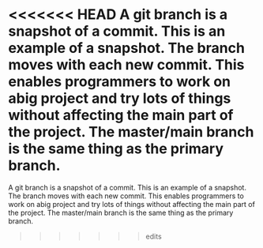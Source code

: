 <<<<<<< HEAD
A git branch is a snapshot of a commit. This is an example of a snapshot. The branch moves with each new commit. This enables programmers to work on abig project and try lots of things without affecting the main part of the project. The master/main branch is the same thing as the primary branch.
=======
A git branch is a snapshot of a commit. This is an example of a snapshot. The branch moves with each new commit. This enables programmers to work on abig project and try lots of things without affecting the main part of the project. The master/main branch is the same thing as the primary branch.
>>>>>>> edits
